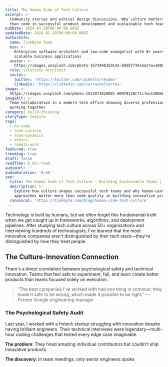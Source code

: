 ```yaml
---
title: The Human Side of Tech Culture
excerpt: >-
  Community stories and ethical design discussions. Why culture matters more
  than code in successful product development and sustainable tech teams.
pubDate: 2024-01-20T00:00:00.000Z
updatedDate: 2024-01-20T00:00:00.000Z
authorInfo:
  name: TinkByte Team
  bio: >-
    Enterprise software architect and low-code evangelist with 8+ years building
    scalable business applications
  avatar: >-
    https://images.unsplash.com/photo-1573496359142-b8d87734a5a2?w=100&h=100&fit=crop&crop=face
  role: Solutions Architect
  social:
    twitter: 'https://twitter.com/racheltorresdev'
    linkedin: 'https://linkedin.com/in/racheltorres'
image: >-
  https://images.unsplash.com/photo-1522071820081-009f0129c71c?w=1200&h=630&fit=crop&crop=edges
imageAlt: >-
  Team collaboration in a modern tech office showing diverse professionals
  working together
category: build-thinking
storyType: feature
tags:
  - no-code
  - tech-culture
  - team-dynamics
  - ethics
  - remote-work
featured: true
trending: true
draft: false
readTime: 6 min read
audioUrl: ''
audioDuration: '8:45'
seo:
  title: The Human Side of Tech Culture - Building Sustainable Teams | TinkByte
  description: >-
    Explore how culture shapes successful tech teams and why human-centered
    approaches matter more than code quality in building innovative products.
  canonical: 'https://tinkbyte.com/blog/human-side-tech-culture'
---
```


Technology is built by humans, but we often forget this fundamental truth when we get caught up in frameworks, algorithms, and deployment pipelines. After studying tech culture across 50+ organizations and interviewing hundreds of technologists, I've learned that the most innovative companies aren't distinguished by their tech stack—they're distinguished by how they treat people.

## The Culture-Innovation Connection

There's a direct correlation between psychological safety and technical innovation. Teams that feel safe to experiment, fail, and learn create better products than teams focused solely on execution.

> "The best companies I've worked with had one thing in common: they made it safe to be wrong, which made it possible to be right." — Former Google engineering manager

### The Psychological Safety Audit

Last year, I worked with a fintech startup struggling with innovation despite having brilliant engineers. Their technical interviews were legendary—multi-hour coding challenges that tested every edge case imaginable.

**The problem**: They hired amazing individual contributors but couldn't ship innovative products.

**The discovery**: In team meetings, only senior engineers spoke
